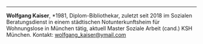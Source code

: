---
**Wolfgang Kaiser**, \*1981, Diplom-Bibliothekar, zuletzt seit 2018 im Sozialen Beratungsdienst in einem städtischen Notunterkunftsheim für Wohnungslose in München tätig, aktuell Master Soziale Arbeit (cand.) KSH München. Kontakt: wolfgang_kaiser@ymail.com